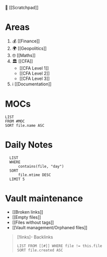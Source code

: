 📝 [[Scratchpad]]
# Areas
1. 💰 [[Finance]]
2. 🌍 [[Geopolitics]]
3. 🤓 [[Maths]]
4. 🏛️ [[CFA]]
	- [[CFA Level 1]]
	- [[CFA Level 2]]
	- [[CFA Level 3]]
1. ℹ️ [[Documentation]]


# MOCs
```dataview
LIST
FROM #MOC 
SORT file.name ASC
```
# Daily Notes
```dataview
  LIST
  WHERE 
	  contains(file, "day")
  SORT 
	  file.mtime DESC
  LIMIT 5 
  ``` 

# Vault maintenance
- [[Broken links]]
- [[Empty files]]
- [[Files without tags]]
- [[Vault management/Orphaned files]]

> [!links]- Backlinks
> ```dataview
> LIST FROM [[#]] WHERE file != this.file
> SORT file.created ASC
> ```